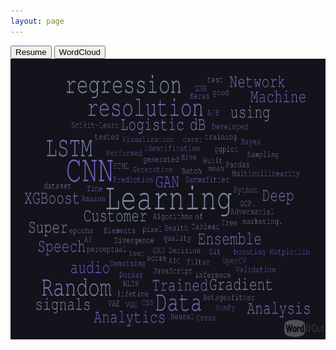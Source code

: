 ```yaml
---
layout: page
---
```

<div>	
<a href="../Satya_Dasara_Resume_DS.pdf"><button class="btn btn-default pull-right">Resume</button></a>
<button class="btn btn-default pull-right">WordCloud</button>
</div>

<div>
	<img src="../assets/wordcloud.png" width="706px" height="449px" />
</div>
<!-- <iframe src=”/Satya_Dasara_Resume_DS.pdf" width=”100%” height=”100%”>
This browser does not support PDFs. Please download the PDF to view it: Download PDF
</iframe> -->
